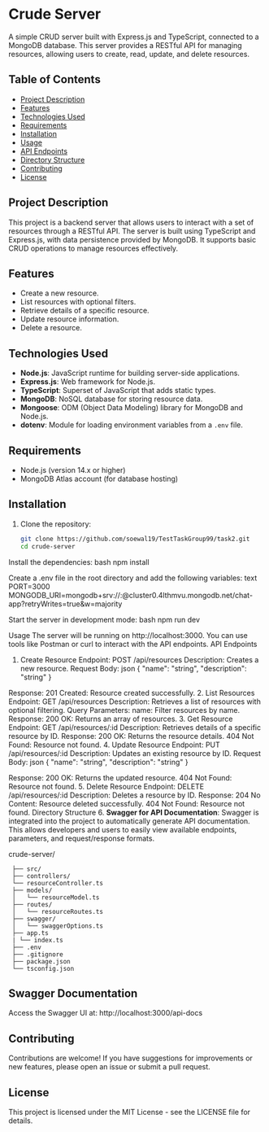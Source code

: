 # Crude Server

A simple CRUD server built with Express.js and TypeScript, connected to a MongoDB database. This server provides a RESTful API for managing resources, allowing users to create, read, update, and delete resources.

## Table of Contents

- [Project Description](#project-description)
- [Features](#features)
- [Technologies Used](#technologies-used)
- [Requirements](#requirements)
- [Installation](#installation)
- [Usage](#usage)
- [API Endpoints](#api-endpoints)
- [Directory Structure](#directory-structure)
- [Contributing](#contributing)
- [License](#license)

## Project Description

This project is a backend server that allows users to interact with a set of resources through a RESTful API. The server is built using TypeScript and Express.js, with data persistence provided by MongoDB. It supports basic CRUD operations to manage resources effectively.

## Features

- Create a new resource.
- List resources with optional filters.
- Retrieve details of a specific resource.
- Update resource information.
- Delete a resource.

## Technologies Used

- **Node.js**: JavaScript runtime for building server-side applications.
- **Express.js**: Web framework for Node.js.
- **TypeScript**: Superset of JavaScript that adds static types.
- **MongoDB**: NoSQL database for storing resource data.
- **Mongoose**: ODM (Object Data Modeling) library for MongoDB and Node.js.
- **dotenv**: Module for loading environment variables from a `.env` file.

## Requirements

- Node.js (version 14.x or higher)
- MongoDB Atlas account (for database hosting)

## Installation

1. Clone the repository:
   ```bash
   git clone https://github.com/soewal19/TestTaskGroup99/task2.git
   cd crude-server

Install the dependencies:
bash
npm install

Create a .env file in the root directory and add the following variables:
text
PORT=3000
MONGODB_URI=mongodb+srv://<username>:<password>@cluster0.4lthmvu.mongodb.net/chat-app?retryWrites=true&w=majority

Start the server in development mode:
bash
npm run dev

Usage
The server will be running on http://localhost:3000. You can use tools like Postman or curl to interact with the API endpoints.
API Endpoints
1. Create Resource
   Endpoint: POST /api/resources
   Description: Creates a new resource.
   Request Body:
   json
   {
   "name": "string",
   "description": "string"
   }

Response:
201 Created: Resource created successfully.
2. List Resources
   Endpoint: GET /api/resources
   Description: Retrieves a list of resources with optional filtering.
   Query Parameters:
   name: Filter resources by name.
   Response:
   200 OK: Returns an array of resources.
3. Get Resource
   Endpoint: GET /api/resources/:id
   Description: Retrieves details of a specific resource by ID.
   Response:
   200 OK: Returns the resource details.
   404 Not Found: Resource not found.
4. Update Resource
   Endpoint: PUT /api/resources/:id
   Description: Updates an existing resource by ID.
   Request Body:
   json
   {
   "name": "string",
   "description": "string"
   }

Response:
200 OK: Returns the updated resource.
404 Not Found: Resource not found.
5. Delete Resource
   Endpoint: DELETE /api/resources/:id
   Description: Deletes a resource by ID.
   Response:
   204 No Content: Resource deleted successfully.
   404 Not Found: Resource not found.
   Directory Structure
 6. **Swagger for API Documentation**: Swagger is integrated into the project to automatically generate API documentation. This allows developers and users to easily view available endpoints, parameters, and request/response formats.  

   crude-server/
  

     ├── src/
     ├── controllers/
     └── resourceController.ts
     ├── models/
     │   └── resourceModel.ts
     ├── routes/
     │   └── resourceRoutes.ts
     ├── swagger/
     │   └── swaggerOptions.ts
     ├── app.ts
     | └── index.ts
     ├── .env
     ├── .gitignore
     ├── package.json
     └── tsconfig.json

## Swagger Documentation
Access the Swagger UI at: http://localhost:3000/api-docs
## Contributing
Contributions are welcome! If you have suggestions for improvements or new features, please open an issue or submit a pull request.
## License
This project is licensed under the MIT License - see the LICENSE file for details.